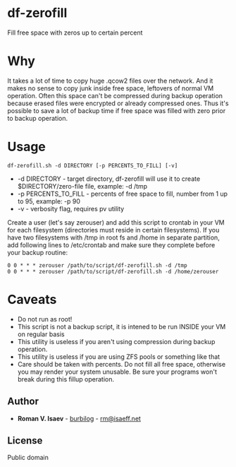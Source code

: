 # df-zerofill
Fill free space with zeros up to certain percent

# Why
It takes a lot of time to copy huge .qcow2 files over the network. And it makes
no sense to copy junk inside free space, leftovers of normal VM operation.
Often this space can't be compressed during backup operation because erased
files were encrypted or already compressed ones. Thus it's possible to save a 
lot of backup time if free space was filled with zero prior to backup operation.

# Usage

    df-zerofill.sh -d DIRECTORY [-p PERCENTS_TO_FILL] [-v]

*  -d DIRECTORY - target directory, df-zerofill will use it to create $DIRECTORY/zero-file file, example: -d /tmp
*  -p PERCENTS_TO_FILL - percents of free space to fill, number from 1 up to 95, example: -p 90
*  -v - verbosity flag, requires pv utility

Create a user (let's say zerouser) and add this script to crontab in your VM for each
filesystem (directories must reside in certain filesystems). If you have two filesystems
with /tmp in root fs and /home in separate partition, add following lines to /etc/crontab
and make sure they complete before your backup routine:

~~~
0 0 * * * zerouser /path/to/script/df-zerofill.sh -d /tmp
0 0 * * * zerouser /path/to/script/df-zerofill.sh -d /home/zerouser
~~~

# Caveats
*  Do not run as root! 
*  This script is not a backup script, it is intened to be run INSIDE your VM on regular basis
*  This utility is useless if you aren't using compression during backup operation.
*  This utility is useless if you are using ZFS pools or something like that
*  Care should be taken with percents. Do not fill all free space, otherwise you may render your system unusable.
Be sure your programs won't break during this fillup operation.

## Author

* **Roman V. Isaev** - [burbilog](https://github.com/burbilog) - <rm@isaeff.net>

## License

Public domain
